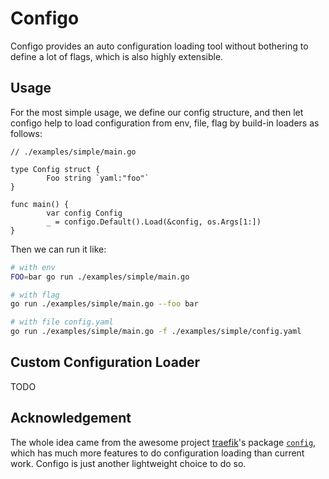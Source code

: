 # Configo

Configo provides an auto configuration loading tool without bothering to define a lot of flags, which is also highly extensible.

## Usage

For the most simple usage, we define our config structure, and then let configo help to load configuration from env, file, flag by build-in loaders as follows:

```golang
// ./examples/simple/main.go

type Config struct {
        Foo string `yaml:"foo"`
}

func main() {
        var config Config
        _ = configo.Default().Load(&config, os.Args[1:])
}
```

Then we can run it like:

```bash
# with env
FOO=bar go run ./examples/simple/main.go

# with flag
go run ./examples/simple/main.go --foo bar

# with file config.yaml
go run ./examples/simple/main.go -f ./examples/simple/config.yaml
```

## Custom Configuration Loader

TODO

## Acknowledgement

The whole idea came from the awesome project [traefik](https://github.com/traefik/traefik)'s package [`config`](https://github.com/traefik/traefik/tree/master/pkg/config), which has much more features to do configuration loading than current work. Configo is just another lightweight choice to do so.
